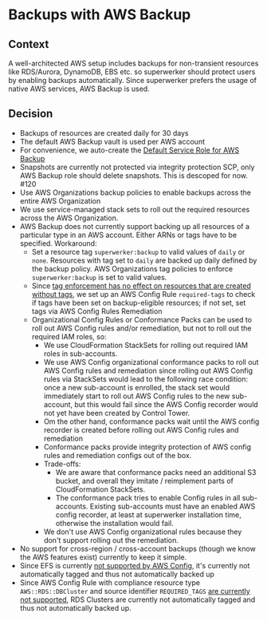 # Backups with AWS Backup

## Context

A well-architected AWS setup includes backups for non-transient resources like RDS/Aurora, DynamoDB, EBS etc. so superwerker should protect users by enabling backups automatically.
Since superwerker prefers the usage of native AWS services, AWS Backup is used.

## Decision

- Backups of resources are created daily for 30 days
- The default AWS Backup vault is used per AWS account
- For convenience, we auto-create the [Default Service Role for AWS Backup](https://docs.aws.amazon.com/aws-backup/latest/devguide/iam-service-roles.html#default-service-roles)
- Snapshots are currently not protected via integrity protection SCP, only AWS Backup role should delete snapshots. This is descoped for now. #120
- Use AWS Organizations backup policies to enable backups across the entire AWS Organization
- We use service-managed stack sets to roll out the required resources across the AWS Organization.
- AWS Backup does not currently support backing up all resources of a particular type in an AWS account. Either ARNs or tags have to be specified. Workaround:
  - Set a resource tag `superwerker:backup` to valid values of `daily` or `none`. Resources with tag set to `daily` are backed up daily defined by the backup policy. AWS Organizations tag policies to enforce `superwerker:backup` is set to valid values.
  - Since [tag enforcement has no effect on resources that are created without tags](https://docs.aws.amazon.com/organizations/latest/userguide/orgs_manage_policies_tag-policies-enforcement.html), we set up an AWS Config Rule `required-tags` to check if tags have been set on backup-eligible resources; if not set, set tags via AWS Config Rules Remediation
  - Organizational Config Rules or Conformance Packs can be used to roll out AWS Config rules and/or remediation, but not to roll out the required IAM roles, so:
    - We use CloudFormation StackSets for rolling out required IAM roles in sub-accounts.
    - We use AWS Config organizational conformance packs to roll out AWS Config rules and remediation since rolling out AWS Config rules via StackSets would lead to the following race condition: once a new sub-account is enrolled, the stack set would immediately start to roll out AWS Config rules to the new sub-account, but this would fail since the AWS Config recorder would not yet have been created by Control Tower.
    - Om the other hand, conformance packs wait until the AWS config recorder is created before rolling out AWS Config rules and remediation
    - Conformance packs provide integrity protection of AWS config rules and remediation configs out of the box.
    - Trade-offs:
      - We are aware that conformance packs need an additional S3 bucket, and overall they imitate / reimplement parts of CloudFormation StackSets.
      - The conformance pack tries to enable Config rules in all sub-accounts. Existing sub-accounts must have an enabled AWS config recorder, at least at superwerker installation time, otherwise the installation would fail.
    - We don't use AWS Config organizational rules because they don't support rolling out the remediation.
- No support for cross-region / cross-account backups (though we know the AWS features exist) currently to keep it simple.
- Since EFS is currently [not supported by AWS Config](https://docs.aws.amazon.com/config/latest/developerguide/resource-config-reference.html), it's currently not automatically tagged and thus not automatically backed up
- Since AWS Config Rule with compliance resource type `AWS::RDS::DBCluster` and source identifier `REQUIRED_TAGS` [are currently not supported](https://docs.aws.amazon.com/config/latest/developerguide/required-tags.html), RDS Clusters are currently not automatically tagged and thus not automatically backed up.
